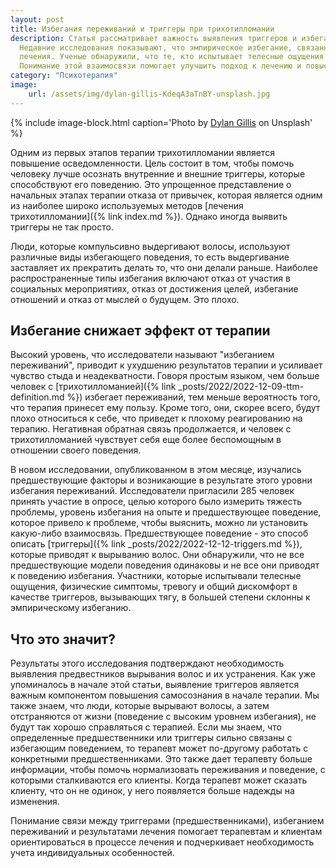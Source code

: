 ```yaml
---
layout: post
title: Избегания переживаний и триггеры при трихотилломании
description: Статья рассматривает важность выявления триггеров и избегающего поведения при терапии трихотилломании. 
  Недавние исследования показывают, что эмпирическое избегание, связанное с трихотилломанией, может препятствовать эффективности 
  лечения. Ученые обнаружили, что те, кто испытывает телесные ощущения и физический дискомфорт, склонны к такому избеганию. 
  Понимание этой взаимосвязи помогает улучшить подход к лечению и повысить эффективность терапии.
category: "Психотерапия"
image:
    url: /assets/img/dylan-gillis-KdeqA3aTnBY-unsplash.jpg
---
```


{% include image-block.html
caption='Photo by <a href="https://unsplash.com/@dylandgillis" rel="nofollow">Dylan Gillis</a> on Unsplash'
%}


Одним из первых этапов терапии трихотилломании является повышение осведомленности. Цель состоит в том, чтобы помочь человеку 
лучше осознать внутренние и внешние триггеры, которые способствуют его поведению. Это упрощенное представление о начальных 
этапах терапии отказа от привычек, которая является одним из наиболее широко используемых методов [лечения трихотилломании]({% link index.md %}). 
Однако иногда выявить триггеры не так просто.

Люди, которые компульсивно выдергивают волосы, используют различные виды избегающего поведения, то есть выдергивание заставляет их прекратить 
делать то, что они делали раньше. Наиболее распространенные типы избегания включают отказ от участия в социальных мероприятиях, 
отказ от достижения целей, избегание отношений и отказ от мыслей о будущем. Это плохо.

## Избегание снижает эффект от терапии

Высокий уровень, что исследователи называют "избеганием переживаний", приводит к ухудшению результатов терапии и усиливает 
чувство стыда и неадекватности. Говоря простым языком, чем больше человек с [трихотилломанией]({% link _posts/2022/2022-12-09-ttm-definition.md %}) 
избегает переживаний, тем меньше вероятность того, что терапия принесет ему пользу. Кроме того, они, скорее всего, будут плохо относиться к себе, что приведет к плохому 
реагированию на терапию. Негативная обратная связь продолжается, и человек с трихотилломанией чувствует себя еще более беспомощным в 
отношении своего поведения.

В новом исследовании, опубликованном в этом месяце, изучались предшествующие факторы и возникающие в результате этого уровни 
избегания переживаний. Исследователи пригласили 285 человек принять участие в опросе, целью которого было измерить тяжесть проблемы, 
уровень избегания на опыте и предшествующее поведение, которое привело к проблеме, чтобы выяснить, можно ли установить какую-либо взаимосвязь. 
Предшествующее поведение - это способ описать [триггеры]({% link _posts/2022/2022-12-12-triggers.md %}), которые приводят к вырыванию волос. Они обнаружили, 
что не все предшествующие модели поведения одинаковы и не все они приводят к поведению избегания. Участники, которые испытывали телесные ощущения, физические симптомы, тревогу 
и общий дискомфорт в качестве триггеров, вызывающих тягу, в большей степени склонны к эмпирическому избеганию.

## Что это значит?

Результаты этого исследования подтверждают необходимость выявления предвестников вырывания волос и их устранения. Как уже упоминалось 
в начале этой статьи, выявление триггеров является важным компонентом повышения самосознания в начале терапии. Мы также знаем, что
люди, которые вырывают волосы, а затем отстраняются от жизни (поведение с высоким уровнем избегания), не будут так хорошо справляться 
с терапией. Если мы знаем, что определенные предшественники или триггеры сильно связаны с избегающим поведением, то терапевт может 
по-другому работать с конкретными предшественниками. Это также дает терапевту больше информации, чтобы помочь нормализовать переживания 
и поведение, с которыми сталкиваются его клиенты. Когда терапевт может сказать клиенту, что он не одинок, у него появляется больше надежды на изменения.

Понимание связи между триггерами (предшественниками), избеганием переживаний и результатами лечения помогает терапевтам и клиентам
ориентироваться в процессе лечения и подчеркивает необходимость учета индивидуальных особенностей.
